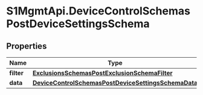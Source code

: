 # S1MgmtApi.DeviceControlSchemasPostDeviceSettingsSchema

## Properties
Name | Type | Description | Notes
------------ | ------------- | ------------- | -------------
**filter** | [**ExclusionsSchemasPostExclusionSchemaFilter**](ExclusionsSchemasPostExclusionSchemaFilter.md) |  | 
**data** | [**DeviceControlSchemasPostDeviceSettingsSchemaData**](DeviceControlSchemasPostDeviceSettingsSchemaData.md) |  | 


